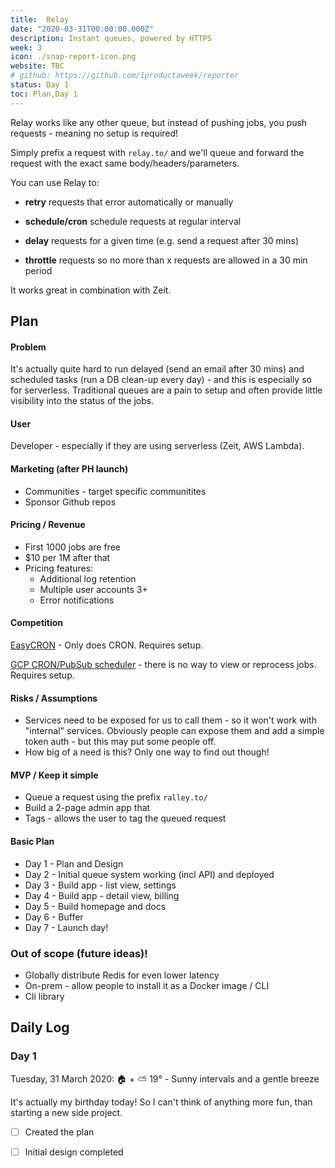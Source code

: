 ```yaml
---
title:  Relay
date: "2020-03-31T00:00:00.000Z"
description: Instant queues, powered by HTTPS
week: 3
icon: ./snap-report-icon.png
website: TBC
# github: https://github.com/1productaweek/reporter
status: Day 1
toc: Plan,Day 1
---
```



Relay works like any other queue, but instead of pushing jobs, you push requests - meaning no setup is required!

Simply prefix a request with `relay.to/` and we'll queue and forward the request with the exact same body/headers/parameters. 

You can use Relay to:

 * **retry** requests that error automatically or manually

 * **schedule/cron** schedule requests at regular interval
 
 * **delay** requests for a given time (e.g. send a request after 30 mins)

 * **throttle** requests so no more than x requests are allowed in a 30 min period

It works great in combination with Zeit.


## Plan

#### Problem

It's actually quite hard to run delayed (send an email after 30 mins) and scheduled tasks (run a DB clean-up every day) - and this is especially so for serverless. Traditional queues are a pain to setup and often provide little visibility into the status of the jobs.


#### User

Developer - especially if they are using serverless (Zeit, AWS Lambda).


#### Marketing (after PH launch)

  * Communities - target specific communitites
  * Sponsor Github repos


#### Pricing / Revenue

 * First 1000 jobs are free
 * $10 per 1M after that
 * Pricing features:
   * Additional log retention
   * Multiple user accounts 3+
   * Error notifications


#### Competition

[EasyCRON](https://www.easycron.com/) - Only does CRON. Requires setup.

[GCP CRON/PubSub scheduler](https://cloud.google.com/pubsub/docs) - there is no way to view or reprocess jobs. Requires setup.



#### Risks / Assumptions

 * Services need to be exposed for us to call them - so it won't work with "internal" services. Obviously people can expose them and add a simple token auth - but this may put some people off.
 * How big of a need is this? Only one way to find out though!


#### MVP / Keep it simple

 * Queue a request using the prefix `ralley.to/`
 * Build a 2-page admin app that  
 * Tags - allows the user to tag the queued request


#### Basic Plan

 * Day 1 - Plan and Design
 * Day 2 - Initial queue system working (incl API) and deployed
 * Day 3 - Build app - list view, settings
 * Day 4 - Build app - detail view, billing
 * Day 5 - Build homepage and docs
 * Day 6 - Buffer
 * Day 7 - Launch day!


### Out of scope (future ideas)!

 * Globally distribute Redis for even lower latency
 * On-prem - allow people to install it as a Docker image / CLI
 * Cli library


## Daily Log

### Day 1
Tuesday, 31 March 2020: 🏠 + ⛅️ 19° - Sunny intervals and a gentle breeze

It's actually my birthday today! So I can't think of anything more fun, than starting a new side project.

  - [ ] Created the plan
  - [ ] Initial design completed


